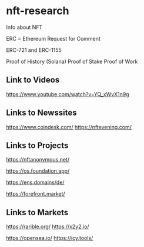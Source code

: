 # nft-research
Info about NFT

ERC = Ethereum Request for Comment

ERC-721 and ERC-1155 


Proof of History (Solana)
Proof of Stake
Proof of Work

## Link to Videos

https://www.youtube.com/watch?v=YQ_xWvX1n9g

## Links to Newssites

https://www.coindesk.com/
https://nftevening.com/

## Links to Projects

https://nftanonymous.net/

https://os.foundation.app/


https://ens.domains/de/

https://forefront.market/

## Links to Markets
https://rarible.org/
https://x2y2.io/

https://opensea.io/
https://icy.tools/


